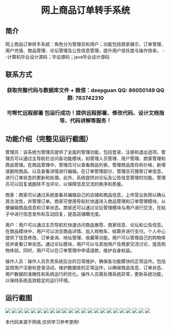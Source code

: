 <p><h1 align="center">网上商品订单转手系统</h1></p>

## 简介
网上商品订单转手系统：角色分为管理员和用户；功能包括商家展示、订单管理、用户充值、商品管理、论坛管理及公告信息管理，提升用户信任度与操作效率。    --计算机毕业设计源码；毕设源码；java毕业设计源码


## 联系方式
<p><h3 align="center">获取完整代码与数据库文件 + 微信：deepguan QQ: 86050149 QQ群: 783742310</h3></p>
<p><h3 align="center">可帮忙远程部署 包运行成功！提供远程部署、修改代码、设计文档指导、代码讲解等服务！</h3></p>

## 功能介绍（完整见运行截图）
管理员：该系统为管理员提供了全面的管理功能，包括登录、注册和退出选项。管理员可以通过主导航栏访问各功能模块，如管理人员管理、用户管理、商家管理和商品管理。在商品管理中，管理员可以查看商品列表，管理商品库存和价格，新增或删除商品，以及查看详情进行编辑。在订单管理部分，管理员可搜索订单信息，进行订单状态的更新和处理。此外，系统提供对论坛及公告信息管理的功能，管理员可以回复或删除不当评论，以保障信息交流的秩序和质量。

商家：商家可以通过系统查看并编辑自己的店铺和商品信息，上传营业执照以确认其合法性，并管理订单。商家可使用导航栏快速进入商品管理和订单管理模块，以便编辑商品信息和订单状态。商家还可以通过论坛管理模块与用户进行交流，在帖子中进行信息发布和互动回复，提高店铺曝光度。

用户：用户可以通过主页导航栏快速访问商品推荐、商家信息、论坛和公告信息。在商品模块中，用户可以浏览商品详情、加入购物车、结算并进行支付。个人中心提供了信息修改、订单查询、地址管理、收藏等功能，用户可以管理自己的购物体验并查看订单状态。通过论坛模块，用户可以与其他用户及商家交流讨论，提高购物体验。同时，用户可以在订单管理中申请退款，维护自身权益。

操作人员：操作人员负责系统后台的日常维护，确保各功能模块的正常运作。包括监控用户注册和登录活动，维护数据库的正常运作，以确保商品信息、订单状态、用户数据的准确性和系统运行的优化。操作人员需处理系统异常，更新系统功能，以保持系统高效稳定的运行环境。


## 运行截图
![](img/001.jpg)
![](img/002.jpg)
![](img/003.jpg)
![](img/004.jpg)
![](img/005.jpg)
![](img/006.jpg)
![](img/007.jpg)
![](img/008.jpg)
![](img/009.jpg)
![](img/010.jpg)
![](img/011.jpg)
![](img/012.jpg)
![](img/013.jpg)
![](img/014.jpg)
![](img/015.jpg)
![](img/016.jpg)
![](img/017.jpg)
![](img/018.jpg)
![](img/019.jpg)
![](img/020.jpg)
![](img/021.jpg)
![](img/022.jpg)
![](img/023.jpg)

<p>本代码来源于网络,仅供学习参考使用!</p>
